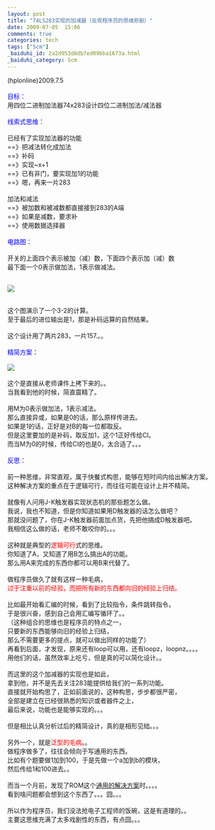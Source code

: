 ```yaml
---
layout: post
title: "74LS283实现的加减器（反观程序员的思维悲剧）"
date: 2009-07-05  15:06
comments: true
categories: tech
tags: ["Scm"]
_baiduhi_id: 2a2d953d8db7ed09bba1673a.html
_baiduhi_category: Scm
---
```


(hplonline)2009.7.5<font color="#0000ff"><span style="background-color: rgb(0, 0, 255);"><br/><br/></span>目标：</font><br/>
用四位二进制加法器74x283设计四位二进制加法/减法器 <br/><br/><font color="#0000ff">线索式思维：</font><br/><br/>
已经有了实现加法器的功能<br/>
==》把减法转化成加法<br/>
==》补码<br/>
==》实现~x+1<br/>
==》已有非门，要实现加1的功能<br/>
==》嗯，再来一片283<br/><br/>
加法和减法<br/>
==》被加数和被减数都直接接到283的A端<br/>
==》如果是减数，要求补<br/>
==》使用数据选择器<br/><font color="#0000ff"><br/>
电路图：</font><br/><br/>
开关的上面四个表示被加（减）数，下面四个表示加（减）数<br/>
最下面一个0表示做加法，1表示做减法。<br/><br/><div forimg="1"><img border="0" src="http://hiphotos.baidu.com/hplonline/pic/item/1bacf81fb19a4e44f724e4c0.jpg" small="0" class="blogimg"/></div>
<div forimg="1"><br/>
这个图演示了一个3-2的计算。<br/>
至于最后的进位输出是1，那是补码运算的自然结果。<br/><br/>
这个设计用了两片283，一片157.。。<br/><br/><font color="#0000ff">精简方案：</font><br/><br/><img border="0" src="http://hiphotos.baidu.com/hplonline/pic/item/a0df39faf8188339a9d311c0.jpg" small="0" class="blogimg"/></div>
<br/>
这个是直接从老师课件上拷下来的。。<br/>
当我看到他的时候，简直震精了。<br/><br/>
用M为0表示做加法，1表示减法。<br/>
那么直接异或，如果是0的话，那么原样传进去。<br/>
如果是1的话，正好是对B的每一位都取反。<br/>
但是这里要加的是补码，取反加1，这个1正好传给CI。<br/>
而当M为0的时候，传给CI的也是0，太合适了。。。<br/><br/><font color="#0000ff">反思：</font><br/><br/>
前一种思维，非常直观，属于快餐式构思，能够在短时间内给出解决方案。<br/>
这种解决方案的重点在于逻辑可行，而往往可能在设计上并不精简。<br/><br/>
就像有人问用J-K触发器实现状态机的那些题怎么做。<br/>
我说，我也不知道，但是你知道如果用D触发器的话怎么做吧？<br/>
那就没问题了，你在J-K触发器前面加点货，先把他搞成D触发器吧。<br/>
我相信这么做的话，老师不敢咬你的。。。<br/><br/>
这种就是典型的<font color="#ff0000">逻辑可行</font>式的思维。<br/>
你知道了A，又知道了用B怎么搞出A的功能。<br/>
那么用A来完成的东西你都可以用B来代替了。<br/><br/>
做程序员做久了就有这样一种毛病，<br/><font color="#ff0000">过于注重以前的经验，而把所有新的东西都向旧的经验上归结。</font><br/><br/>
比如最开始看汇编的时候，看到了比较指令，条件跳转指令，<br/>
于是很兴奋，感到自己会用汇编写循环了。。<br/>
（这种组合的思维也是程序员的特点之一，<br/>
只要新的东西能够向旧的经验上归结，<br/>
那么不需要更多的提点，就可以做出同样的功能了）<br/>
再看到后面，才发现，原来还有loop可以用，还有loopz，loopnz。。。。<br/>
用他们的话，虽然效率上吃亏，但是真的可以简化设计。。<br/><br/>
而这里的这个加减器的实现也是如此，<br/>
拿到他，并不是先去关注283能提供给我们的一系列功能。<br/>
直接就开始构思了，正如前面说的，这种构思，步步都很严密，<br/>
全部是建立在已经很熟悉的知识或者器件之上，<br/>
最后来说，功能也是能够实现的。。。<br/><br/>
但是相比认真分析过后的精简设计，真的是相形见绌。。。<br/><br/>
另外一个，就是<font color="#ff0000">泛型的毛病</font>。。<br/>
做程序做多了，往往会倾向于写通用的东西。<br/>
比如有个题要做1加到100，于是先做一个a加到b的模块，<br/>
然后传给1和100进去。。<br/><br/>
而当一个月前，发现了ROM这个<a href="http://hi.baidu.com/hplonline/blog/item/d916c9ce0ae70d0b93457e69.html" target="_blank">通用的解决方案</a>时。。。。<br/>
看到啥问题都会想到这个东西了。。。囧。。。<br/><br/>
所以作为程序员，我们没法抢电子工程师的饭碗，这是有道理的。。<br/>
主要这思维充满了太多戏剧性的东西，有点囧。。。<br/><div class="O">
<div/>
<span style="Times New Roman&quot;; font-size: 178%; visibility: hidden;"><span style="color: red; position: absolute; left: -4.13%;  font-size: 75%;">Ø，了<br/><br/>
这种<br/></span></span></div>

